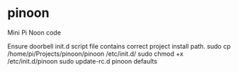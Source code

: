 # pinoon
Mini Pi Noon code

Ensure doorbell init.d script file contains correct project install path.
sudo cp /home/pi/Projects/pinoon/pinoon /etc/init.d/
sudo chmod +x /etc/init.d/pinoon sudo update-rc.d pinoon defaults